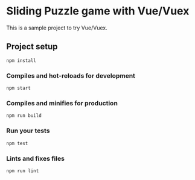 # Sliding Puzzle game with Vue/Vuex

This is a sample project to try Vue/Vuex.

## Project setup
```
npm install
```

### Compiles and hot-reloads for development
```
npm start
```

### Compiles and minifies for production
```
npm run build
```

### Run your tests
```
npm test
```

### Lints and fixes files
```
npm run lint
```
